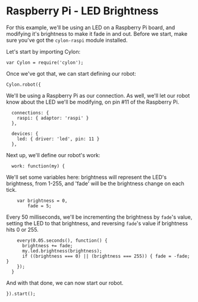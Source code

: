 # Raspberry Pi - LED Brightness

For this example, we'll be using an LED on a Raspberry Pi board, and modifying it's
brightness to make it fade in and out. Before we start, make sure you've got the
`cylon-raspi` module installed.

Let's start by importing Cylon:

    var Cylon = require('cylon');

Once we've got that, we can start defining our robot:

    Cylon.robot({

We'll be using a Raspberry Pi as our connection. As well, we'll let our robot
know about the LED we'll be modifying, on pin #11 of the Raspberry Pi.

      connections: {
        raspi: { adaptor: 'raspi' }
      },

      devices: {
        led: { driver: 'led', pin: 11 }
      },

Next up, we'll define our robot's work:

      work: function(my) {

We'll set some variables here: brightness will represent the LED's brightness,
from 1-255, and 'fade' will be the brightness change on each tick.

        var brightness = 0,
            fade = 5;

Every 50 milliseconds, we'll be incrementing the brightness by `fade`'s value,
setting the LED to that brightness, and reversing `fade`'s value if brightness
hits 0 or 255.

        every(0.05.seconds(), function() {
          brightness += fade;
          my.led.brightness(brightness);
          if ((brightness === 0) || (brightness === 255)) { fade = -fade; }
        });
      }

And with that done, we can now start our robot.

    }).start();
